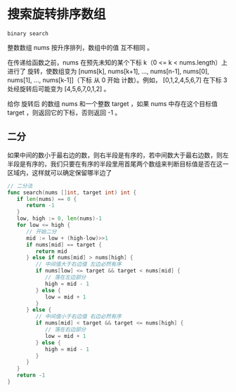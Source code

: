 # 搜索旋转排序数组

`binary search`

整数数组 nums 按升序排列，数组中的值 互不相同 。

在传递给函数之前，nums 在预先未知的某个下标 k（0 <= k < nums.length）上进行了 旋转，使数组变为 [nums[k], nums[k+1], ..., nums[n-1], nums[0], nums[1], ..., nums[k-1]]（下标 从 0 开始 计数）。例如， [0,1,2,4,5,6,7] 在下标 3 处经旋转后可能变为 [4,5,6,7,0,1,2] 。

给你 旋转后 的数组 nums 和一个整数 target ，如果 nums 中存在这个目标值 target ，则返回它的下标，否则返回 -1 。

## 二分

如果中间的数小于最右边的数，则右半段是有序的，若中间数大于最右边数，则左半段是有序的，我们只要在有序的半段里用首尾两个数组来判断目标值是否在这一区域内，这样就可以确定保留哪半边了

```go
// 二分法
func search(nums []int, target int) int {
   if len(nums) == 0 {
      return -1
   }
   low, high := 0, len(nums)-1
   for low <= high {
      // 开始二分
      mid := low + (high-low)>>1
      if nums[mid] == target {
         return mid
      } else if nums[mid] > nums[high] {
         // 中间值大于右边值 左边必然有序
         if nums[low] <= target && target < nums[mid] {
            // 落在左边部分
            high = mid - 1
         } else {
            low = mid + 1
         }
      } else {
         // 中间值小于右边值 右边必然有序
         if nums[mid] < target && target <= nums[high] {
            // 落在右边部分
            low = mid + 1
         } else {
            high = mid - 1
         }
      }
   }
   return -1
}
```